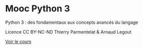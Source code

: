 # Mooc Python 3

Python 3 : des fondamentaux aux concepts avancés du langage

Licence CC BY-NC-ND Thierry Parmentelat & Arnaud Legout

[Voir le cours](https://www.fun-mooc.fr/courses/course-v1:UCA+107001+session01/info)
